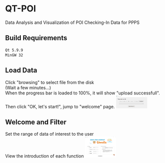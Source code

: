 # QT-POI
Data Analysis and Visualization of POI Checking-In Data for PPPS
## Build Requirements
```
Qt 5.9.9
MinGW 32
```
## Load Data
Click "browsing" to select file from the disk   
(Wait a few minutes...)   
When the progress bar is loaded to 100%, it will show "upload successfull".   
Then click "OK, let's start!", jump to "welcome" page.
<img src="https://github.com/Jzyz-Q/QT-POI/blob/main/image/open.png?raw=true" width="100px">

## Welcome and Filter
Set the range of data of interest to the user   
View the introduction of each function
<img src="https://github.com/Jzyz-Q/QT-POI/blob/main/image/filter.png?raw=true" width="100px">


